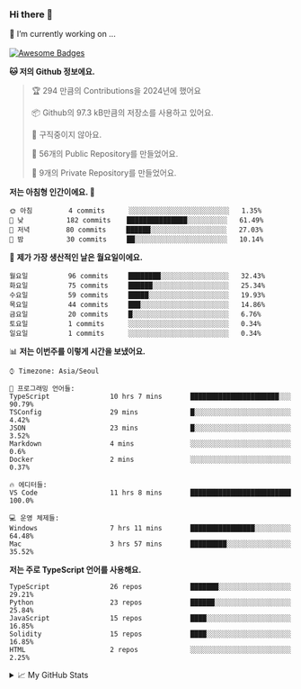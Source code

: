 ### Hi there 👋 
🔭 I’m currently working on ... </br></br>
[![Awesome Badges](https://img.shields.io/badge/Introduce-EN-green.svg)](https://github.com/tlatkdgus1/tlatkdgus1/blob/main/README.md.en)

<!--START_SECTION:waka-->
**🐱 저의 Github 정보에요.** 

> 🏆 294 만큼의 Contributions을 2024년에 했어요
 > 
> 📦 Github의 97.3 kB만큼의 저장소를 사용하고 있어요. 
 > 
> 🚫 구직중이지 않아요.
 > 
> 📜 56개의 Public Repository를 만들었어요. 
 > 
> 🔑 9개의 Private Repository를 만들었어요.  

**저는 아침형 인간이에요. 🐤** 

```text
🌞 아침         4 commits      ░░░░░░░░░░░░░░░░░░░░░░░░░   1.35% 
🌆 낮　         182 commits    ███████████████░░░░░░░░░░   61.49% 
🌃 저녁         80 commits     ██████░░░░░░░░░░░░░░░░░░░   27.03% 
🌙 밤　         30 commits     ██░░░░░░░░░░░░░░░░░░░░░░░   10.14%

```
📅 **제가 가장 생산적인 날은 월요일이에요.** 

```text
월요일          96 commits     ████████░░░░░░░░░░░░░░░░░   32.43% 
화요일          75 commits     ██████░░░░░░░░░░░░░░░░░░░   25.34% 
수요일          59 commits     █████░░░░░░░░░░░░░░░░░░░░   19.93% 
목요일          44 commits     ███░░░░░░░░░░░░░░░░░░░░░░   14.86% 
금요일          20 commits     █░░░░░░░░░░░░░░░░░░░░░░░░   6.76% 
토요일          1 commits      ░░░░░░░░░░░░░░░░░░░░░░░░░   0.34% 
일요일          1 commits      ░░░░░░░░░░░░░░░░░░░░░░░░░   0.34%

```


📊 **저는 이번주를 이렇게 시간을 보냈어요.** 

```text
⌚︎ Timezone: Asia/Seoul

💬 프로그래밍 언어들: 
TypeScript               10 hrs 7 mins       ██████████████████████░░░   90.79% 
TSConfig                 29 mins             █░░░░░░░░░░░░░░░░░░░░░░░░   4.42% 
JSON                     23 mins             █░░░░░░░░░░░░░░░░░░░░░░░░   3.52% 
Markdown                 4 mins              ░░░░░░░░░░░░░░░░░░░░░░░░░   0.6% 
Docker                   2 mins              ░░░░░░░░░░░░░░░░░░░░░░░░░   0.37%

🔥 에디터들: 
VS Code                  11 hrs 8 mins       █████████████████████████   100.0%

💻 운영 체제들: 
Windows                  7 hrs 11 mins       ████████████████░░░░░░░░░   64.48% 
Mac                      3 hrs 57 mins       █████████░░░░░░░░░░░░░░░░   35.52%

```

**저는 주로 TypeScript 언어를 사용해요.** 

```text
TypeScript               26 repos            ███████░░░░░░░░░░░░░░░░░░   29.21% 
Python                   23 repos            ██████░░░░░░░░░░░░░░░░░░░   25.84% 
JavaScript               15 repos            ████░░░░░░░░░░░░░░░░░░░░░   16.85% 
Solidity                 15 repos            ████░░░░░░░░░░░░░░░░░░░░░   16.85% 
HTML                     2 repos             ░░░░░░░░░░░░░░░░░░░░░░░░░   2.25%

```



<!--END_SECTION:waka-->

<details>
<summary>📈 My GitHub Stats</summary>
<p align="center"> <img src="https://github-readme-stats.vercel.app/api?username=tlatkdgus1&show_icons=true" alt="tlatkdgus1" />
</details>

